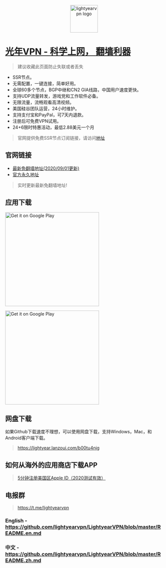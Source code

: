 <p align="center">
<img alt="lightyearvpn logo" src="https://lightyearvpn.com/assets/logo.png" width="88">
</p>

# [光年VPN - 科学上网， 翻墙利器](https://lightyearapp.life)

> 建议收藏此页面防止失联或者丢失 

- SSR节点。
- 无需配置，一键连接，简单好用。
- 全球60多个节点，BGP中继和CN2 GIA线路，中国用户速度更快。
- 支持UDP流量转发，游戏党和工作软件必备。
- 无限流量，流畅观看高清视频。
- 美国硅谷团队运营，24小时维护。
- 支持支付宝和PayPal，可7天内退款。
- 注册后可免费VPN试用。
- 24+6限时特惠活动，最低2.88美元一个月

> 官网提供免费SSR节点订阅链接，请访问[地址](https://lightyearapp.life/zh/free-vpn)

## 官网链接
- [最新免翻墙地址(2020/09/01更新)](https://lightyearapp.live)
- [官方永久地址](https://lightyearvpn.com)

> 实时更新最新免翻墙地址!

## 应用下载

<a target="_blank" href='https://apps.apple.com/us/app/lightyearvpn-fast-trusted/id1495258888'><img width="300" alt='Get it on Google Play' src='https://applelaneanimalhospital.com/wp-content/uploads/2019/04/apple.png'/></a>

<a target="_blank" href='https://play.google.com/store/apps/details?id=com.stingsystemllc.lightyearapp'><img width="300" alt='Get it on Google Play' src='https://applelaneanimalhospital.com/wp-content/uploads/2019/04/google.png'/></a>

## 网盘下载
如果Github下载速度不理想，可以使用网盘下载，支持Windows，Mac，和Android客户端下载。

> https://lightyear.lanzoui.com/b00tu4njg

## 如何从海外的应用商店下载APP
> <a target="_blank" href="https://zhuanlan.zhihu.com/p/36574047">5分钟注册美国区Apple ID（2020测试有效）</a>

## 电报群 

> https://t.me/lightyearvpn

### English - https://github.com/lightyearvpn/LightyearVPN/blob/master/README.en.md

### 中文 - https://github.com/lightyearvpn/LightyearVPN/blob/master/README.zh.md
